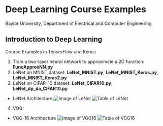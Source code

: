 # Deep Learning Course Examples
Baylor University, Department of Electrical and Computer Engineering

## Introduction to Deep Learning

Course Examples in TensorFlow and Keras:

1. Train a two-layer neural network to approximate a 2D function: **FuncApproxNN.py**
2. LeNet on MNIST dataset: **LeNet_MNIST.py**, **LeNet_MNIST_Keras.py**, **LeNet_MNIST_Keras2.py**
3. LeNet on CIFAR-10 dataset: **LeNet_CIFAR10.py**, **LeNet_dp_da_CIFAR10.py**

* LeNet Architecture
![Image of LeNet](https://github.com/ProfessorDong/Deep-Learning-Course-Examples/blob/master/figures/lenet.svg)
![Table of LeNet](https://github.com/ProfessorDong/Deep-Learning-Course-Examples/blob/master/figures/LeNet_Summary_Table.jpeg)

4. VGG: 

* VGG-16 Architecture
![Image of VGG16](https://github.com/ProfessorDong/Deep-Learning-Course-Examples/blob/master/figures/imagenet_vgg16.png)
![Table of VGG16](https://github.com/ProfessorDong/Deep-Learning-Course-Examples/blob/master/figures/VGG.png)
